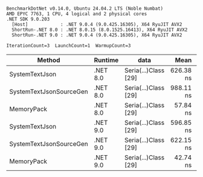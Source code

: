 ```

BenchmarkDotNet v0.14.0, Ubuntu 24.04.2 LTS (Noble Numbat)
AMD EPYC 7763, 1 CPU, 4 logical and 2 physical cores
.NET SDK 9.0.203
  [Host]            : .NET 9.0.4 (9.0.425.16305), X64 RyuJIT AVX2
  ShortRun-.NET 8.0 : .NET 8.0.15 (8.0.1525.16413), X64 RyuJIT AVX2
  ShortRun-.NET 9.0 : .NET 9.0.4 (9.0.425.16305), X64 RyuJIT AVX2

IterationCount=3  LaunchCount=1  WarmupCount=3  

```
| Method                  | Runtime  | data                 | Mean      | Error     | StdDev   | Min       | Max       | Gen0   | Allocated |
|------------------------ |--------- |--------------------- |----------:|----------:|---------:|----------:|----------:|-------:|----------:|
| SystemTextJson          | .NET 8.0 | Seria(...)Class [29] | 626.38 ns | 30.612 ns | 1.678 ns | 625.02 ns | 628.26 ns | 0.0229 |     392 B |
| SystemTextJsonSourceGen | .NET 8.0 | Seria(...)Class [29] | 988.11 ns | 20.814 ns | 1.141 ns | 987.23 ns | 989.40 ns | 0.0277 |     464 B |
| MemoryPack              | .NET 8.0 | Seria(...)Class [29] |  57.84 ns | 15.838 ns | 0.868 ns |  57.01 ns |  58.74 ns | 0.0072 |     120 B |
| SystemTextJson          | .NET 9.0 | Seria(...)Class [29] | 596.85 ns | 67.078 ns | 3.677 ns | 592.66 ns | 599.55 ns | 0.0229 |     392 B |
| SystemTextJsonSourceGen | .NET 9.0 | Seria(...)Class [29] | 622.15 ns | 15.512 ns | 0.850 ns | 621.18 ns | 622.77 ns | 0.0277 |     464 B |
| MemoryPack              | .NET 9.0 | Seria(...)Class [29] |  42.74 ns |  5.440 ns | 0.298 ns |  42.41 ns |  42.99 ns | 0.0072 |     120 B |
